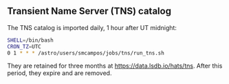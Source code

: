 ## Transient Name Server (TNS) catalog

The TNS catalog is imported daily, 1 hour after UT midnight:

```bash
SHELL=/bin/bash
CRON_TZ=UTC
0 1 * * * /astro/users/smcampos/jobs/tns/run_tns.sh
```

They are retained for three months at https://data.lsdb.io/hats/tns. After this period, they expire and are removed.
